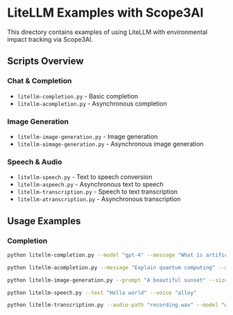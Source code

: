 # LiteLLM Examples with Scope3AI

This directory contains examples of using LiteLLM with environmental impact tracking via Scope3AI.

## Scripts Overview

### Chat & Completion
- `litellm-completion.py` - Basic completion
- `litellm-acompletion.py` - Asynchronous completion

### Image Generation
- `litellm-image-generation.py` - Image generation
- `litellm-aimage-generation.py` - Asynchronous image generation

### Speech & Audio
- `litellm-speech.py` - Text to speech conversion
- `litellm-aspeech.py` - Asynchronous text to speech
- `litellm-transcription.py` - Speech to text transcription
- `litellm-atranscription.py` - Asynchronous transcription

## Usage Examples

### Completion
```bash
python litellm-completion.py --model "gpt-4" --message "What is artificial intelligence?"

python litellm-acompletion.py --message "Explain quantum computing" --max-tokens 200

python litellm-image-generation.py --prompt "A beautiful sunset" --size "1024x1024"

python litellm-speech.py --text "Hello world" --voice "alloy"

python litellm-transcription.py --audio-path "recording.wav" --model "whisper-1"
```